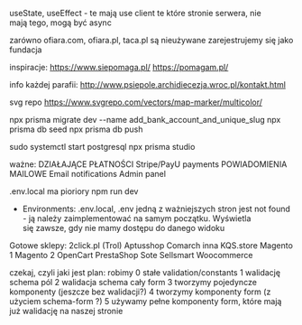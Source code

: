 useState, useEffect - te mają use client
te które stronie serwera, nie mają tego, mogą być async

zarówno ofiara.com, ofiara.pl, taca.pl są nieużywane
zarejestrujemy się jako fundacja

inspiracje:
https://www.siepomaga.pl/
https://pomagam.pl/

info każdej parafii: http://www.psiepole.archidiecezja.wroc.pl/kontakt.html

svg repo https://www.svgrepo.com/vectors/map-marker/multicolor/

npx prisma migrate dev --name add_bank_account_and_unique_slug
npx prisma db seed
npx prisma db push
<!-- npx prisma generate -->
sudo systemctl start postgresql
npx prisma studio


ważne:
DZIAŁAJĄCE PŁATNOŚCI Stripe/PayU payments
POWIADOMIENIA MAILOWE Email notifications
Admin panel

.env.local ma pioriory
npm run dev

- Environments: .env.local, .env
jedną z ważniejszych stron jest not found - ją należy zaimplementować na samym początku. Wyświetla się zawsze, gdy nie mamy dostępu do danego widoku


Gotowe sklepy:
2click.pl (Trol)
Aptusshop
Comarch
inna
KQS.store
Magento 1
Magento 2
OpenCart
PrestaShop
Sote
Sellsmart
Woocommerce




czekaj, czyli jaki jest plan:
robimy
0 stałe validation/constants
1 walidację schema pól
2 walidacja schema cały form
3 tworzymy pojedyncze komponenty (jeszcze bez walidacji?)
4 tworzymy komponenty form (z użyciem schema-form ?)
5 używamy pełne komponenty form, które mają już walidację na naszej stronie